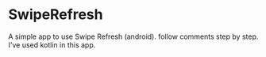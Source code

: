 # SwipeRefresh
A simple app to use Swipe Refresh (android). follow comments step by step. I've used kotlin in this app.
